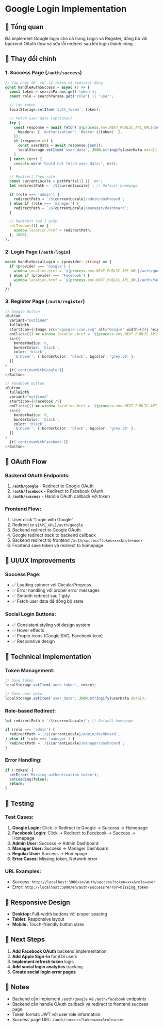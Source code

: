 # Google Login Implementation

## 🎯 Tổng quan

Đã implement Google login cho cả trang Login và Register, đồng bộ với backend OAuth flow và sửa lỗi redirect sau khi login thành công.

## 🔧 Thay đổi chính

### 1. **Success Page (`/auth/success`)**
```typescript
// Cập nhật để xử lý token và redirect đúng
const handleAuthSuccess = async () => {
  const token = searchParams.get('token');
  const role = searchParams.get('role') || 'user';

  // Lưu token
  localStorage.setItem('auth_token', token);

  // Fetch user data (optional)
  try {
    const response = await fetch(`${process.env.NEXT_PUBLIC_API_URL}/auth/me`, {
      headers: { 'Authorization': `Bearer ${token}` },
    });
    if (response.ok) {
      const userData = await response.json();
      localStorage.setItem('user_data', JSON.stringify(userData.data));
    }
  } catch (err) {
    console.warn('Could not fetch user data:', err);
  }

  // Redirect theo role
  const currentLocale = pathParts[1] || 'en';
  let redirectPath = `/${currentLocale}`; // Default homepage

  if (role === 'admin') {
    redirectPath = `/${currentLocale}/admin/dashboard`;
  } else if (role === 'manager') {
    redirectPath = `/${currentLocale}/manager/dashboard`;
  }

  // Redirect sau 1 giây
  setTimeout(() => {
    window.location.href = redirectPath;
  }, 1000);
};
```

### 2. **Login Page (`/auth/login`)**
```typescript
const handleSocialLogin = (provider: string) => {
  if (provider === 'Google') {
    window.location.href = `${process.env.NEXT_PUBLIC_API_URL}/auth/google`;
  } else if (provider === 'Facebook') {
    window.location.href = `${process.env.NEXT_PUBLIC_API_URL}/auth/facebook`;
  }
};
```

### 3. **Register Page (`/auth/register`)**
```typescript
// Google button
<Button
  variant="outlined"
  fullWidth
  startIcon={<Image src="/google-icon.svg" alt="Google" width={24} height={24} />}
  onClick={() => window.location.href = `${process.env.NEXT_PUBLIC_API_URL}/auth/google`}
  sx={{ 
    borderRadius: 0,
    borderColor: 'black',
    color: 'black',
    '&:hover': { borderColor: 'black', bgcolor: 'grey.50' },
  }}
>
  {t('continueWithGoogle')}
</Button>

// Facebook button
<Button 
  fullWidth 
  variant="outlined" 
  startIcon={<Facebook />} 
  onClick={() => window.location.href = `${process.env.NEXT_PUBLIC_API_URL}/auth/facebook`}
  sx={{ 
    borderRadius: 0,
    borderColor: 'black',
    color: 'black',
    '&:hover': { borderColor: 'black', bgcolor: 'grey.50' },
  }}
>
  {t('continueWithFacebook')}
</Button>
```

## 🔄 OAuth Flow

### **Backend OAuth Endpoints:**
1. **`/auth/google`** - Redirect to Google OAuth
2. **`/auth/facebook`** - Redirect to Facebook OAuth
3. **`/auth/success`** - Handle OAuth callback với token

### **Frontend Flow:**
1. User click "Login with Google"
2. Redirect to `${API_URL}/auth/google`
3. Backend redirect to Google OAuth
4. Google redirect back to backend callback
5. Backend redirect to frontend `/auth/success?token=xxx&role=user`
6. Frontend save token và redirect to homepage

## 🎨 UI/UX Improvements

### **Success Page:**
- ✅ Loading spinner với CircularProgress
- ✅ Error handling với proper error messages
- ✅ Smooth redirect sau 1 giây
- ✅ Fetch user data để đồng bộ state

### **Social Login Buttons:**
- ✅ Consistent styling với design system
- ✅ Hover effects
- ✅ Proper icons (Google SVG, Facebook icon)
- ✅ Responsive design

## 🔧 Technical Implementation

### **Token Management:**
```typescript
// Save token
localStorage.setItem('auth_token', token);

// Save user data
localStorage.setItem('user_data', JSON.stringify(userData.data));
```

### **Role-based Redirect:**
```typescript
let redirectPath = `/${currentLocale}`; // Default homepage

if (role === 'admin') {
  redirectPath = `/${currentLocale}/admin/dashboard`;
} else if (role === 'manager') {
  redirectPath = `/${currentLocale}/manager/dashboard`;
}
```

### **Error Handling:**
```typescript
if (!token) {
  setError('Missing authentication token');
  setLoading(false);
  return;
}
```

## 🧪 Testing

### **Test Cases:**
1. **Google Login:** Click → Redirect to Google → Success → Homepage
2. **Facebook Login:** Click → Redirect to Facebook → Success → Homepage
3. **Admin User:** Success → Admin Dashboard
4. **Manager User:** Success → Manager Dashboard
5. **Regular User:** Success → Homepage
6. **Error Cases:** Missing token, Network error

### **URL Examples:**
- Success: `http://localhost:3000/en/auth/success?token=xxx&role=user`
- Error: `http://localhost:3000/en/auth/success?error=missing_token`

## 📱 Responsive Design

- **Desktop:** Full-width buttons với proper spacing
- **Tablet:** Responsive layout
- **Mobile:** Touch-friendly button sizes

## 🚀 Next Steps

1. **Add Facebook OAuth** backend implementation
2. **Add Apple Sign-In** for iOS users
3. **Implement refresh token** logic
4. **Add social login analytics** tracking
5. **Create social login error pages**

## 📝 Notes

- Backend cần implement `/auth/google` và `/auth/facebook` endpoints
- Backend cần handle OAuth callback và redirect to frontend success page
- Token format: JWT với user role information
- Success page URL: `/auth/success?token=xxx&role=user` 